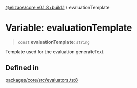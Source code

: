 [@elizaos/core v0.1.8+build.1](../index.md) / evaluationTemplate

# Variable: evaluationTemplate

> `const` **evaluationTemplate**: `string`

Template used for the evaluation generateText.

## Defined in

[packages/core/src/evaluators.ts:8](https://github.com/Vicolee/riddleculous-ai-agent/blob/main/packages/core/src/evaluators.ts#L8)
